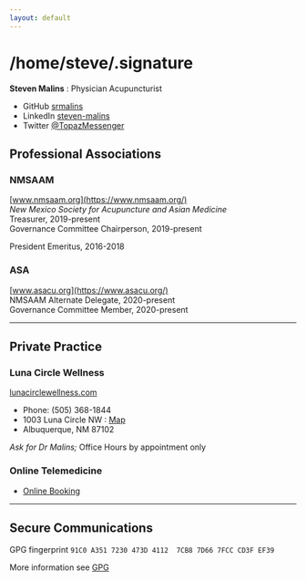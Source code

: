 ```yaml
---
layout: default
---
```

# /home/steve/.signature

**Steven Malins** : Physician Acupuncturist

- GitHub [srmalins](https://github.com/srmalins)
- LinkedIn [steven-malins](https://www.linkedin.com/in/steven-malins/)
- Twitter [@TopazMessenger](https://twitter.com/topazmessenger)

## Professional Associations

### NMSAAM

[www.nmsaam.org](https://www.nmsaam.org/)  
*New Mexico Society for Acupuncture and Asian Medicine*  
Treasurer, 2019-present  
Governance Committee Chairperson, 2019-present

President Emeritus, 2016-2018

### ASA

[www.asacu.org](https://www.asacu.org/)  
NMSAAM Alternate Delegate, 2020-present  
Governance Committee Member, 2020-present  

--------------

## Private Practice

### Luna Circle Wellness

[lunacirclewellness.com](http://lunacirclewellness.com/)

- Phone: (505) 368-1844
- 1003 Luna Circle NW : [Map](https://goo.gl/maps/jN4L1oNHyfuTrNJn8)
- Albuquerque, NM 87102

*Ask for Dr Malins;* Office Hours by appointment only

### Online Telemedicine

- [Online Booking](https://topazmessenger.com/appointments/)

---------

## Secure Communications

GPG fingerprint `91C0 A351 7230 473D 4112  7CB8 7D66 7FCC CD3F EF39`

More information see [GPG](/gpg.html)
